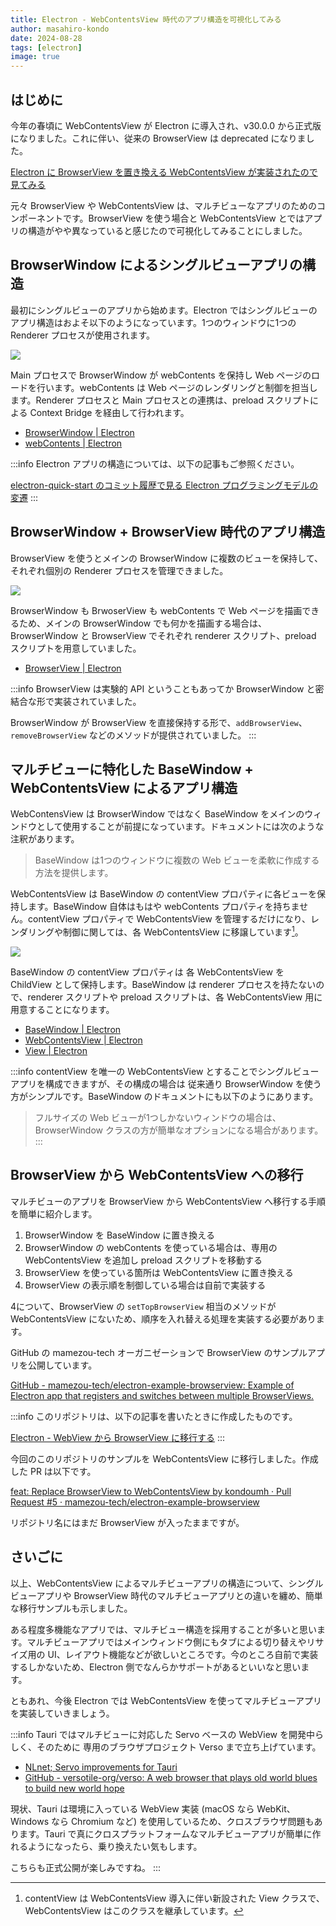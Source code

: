 ```yaml
---
title: Electron - WebContentsView 時代のアプリ構造を可視化してみる
author: masahiro-kondo
date: 2024-08-28
tags: [electron]
image: true
---
```


## はじめに
今年の春頃に WebContentsView が Electron に導入され、v30.0.0 から正式版になりました。これに伴い、従来の BrowserView は deprecated になりました。

[Electron に BrowserView を置き換える WebContentsView が実装されたので見てみる](/blogs/2024/03/06/electron-webcontentsview/)

元々 BrowserView や WebContentsView は、マルチビューなアプリのためのコンポーネントです。BrowserView を使う場合と WebContentsView とではアプリの構造がやや異なっていると感じたので可視化してみることにしました。

## BrowserWindow によるシングルビューアプリの構造
最初にシングルビューのアプリから始めます。Electron ではシングルビューのアプリ構造はおよそ以下のようになっています。1つのウィンドウに1つの Renderer プロセスが使用されます。

![](/img/blogs/2024/0828_electron-webcontentsview-app-structure/singleview-app-structure.drawio.png)

Main プロセスで BrowserWindow が webContents を保持し Web ページのロードを行います。webContents は Web ページのレンダリングと制御を担当します。Renderer プロセスと Main プロセスとの連携は、preload スクリプトによる Context Bridge を経由して行われます。

- [BrowserWindow | Electron](https://www.electronjs.org/ja/docs/latest/api/browser-window)
-  [webContents | Electron](https://www.electronjs.org/ja/docs/latest/api/web-contents)

:::info
Electron アプリの構造については、以下の記事もご参照ください。

[electron-quick-start のコミット履歴で見る Electron プログラミングモデルの変遷](/blogs/2022/02/14/history-of-electron-quick-start/)
:::

## BrowserWindow + BrowserView 時代のアプリ構造
BrowserView を使うとメインの BrowserWindow に複数のビューを保持して、それぞれ個別の Renderer プロセスを管理できました。

![](/img/blogs/2024/0828_electron-webcontentsview-app-structure/browserview-app-structure.drawio.png)

BrowserWindow も BrwoserView も webContents で Web ページを描画できるため、メインの BrowserWindow でも何かを描画する場合は、BrowserWindow と BrowserView でそれぞれ renderer スクリプト、preload スクリプトを用意していました。

- [BrowserView | Electron](https://www.electronjs.org/ja/docs/latest/api/browser-view)

:::info
BrowserView は実験的 API ということもあってか BrowserWindow と密結合な形で実装されていました。

BrowserWindow が BrowserView を直接保持する形で、`addBrowserView`、`removeBrowserView` などのメソッドが提供されていました。
:::

## マルチビューに特化した BaseWindow + WebContentsView によるアプリ構造
WebContensView は BrowserWindow ではなく BaseWindow をメインのウィンドウとして使用することが前提になっています。ドキュメントには次のような注釈があります。

> BaseWindow は1つのウィンドウに複数の Web ビューを柔軟に作成する方法を提供します。

WebContentsView は BaseWindow の contentView プロパティに各ビューを保持します。BaseWindow 自体はもはや webContents プロパティを持ちません。contentView プロパティで WebContentsView を管理するだけになり、レンダリングや制御に関しては、各 WebContentsView に移譲しています[^1]。

[^1]: contentView は WebContentsView 導入に伴い新設された View クラスで、WebContentsView はこのクラスを継承しています。

![](/img/blogs/2024/0828_electron-webcontentsview-app-structure/webcontensview-app-structure.drawio.png)

BaseWindow の contentView プロパティは 各 WebContentsView を ChildView として保持します。BaseWindow は renderer プロセスを持たないので、renderer スクリプトや preload スクリプトは、各 WebContentsView 用に用意することになります。

- [BaseWindow | Electron](https://www.electronjs.org/ja/docs/latest/api/base-window)
- [WebContentsView | Electron](https://www.electronjs.org/ja/docs/latest/api/web-contents-view)
- [View | Electron](https://www.electronjs.org/ja/docs/latest/api/%E8%A1%A8%E7%A4%BA)

:::info
contentView を唯一の WebContentsView とすることでシングルビューアプリを構成できますが、その構成の場合は 従来通り BrowserWindow を使う方がシンプルです。BaseWindow のドキュメントにも以下のようにあります。

> フルサイズの Web ビューが1つしかないウィンドウの場合は、BrowserWindow クラスの方が簡単なオプションになる場合があります。
:::

## BrowserView から WebContentsView への移行
マルチビューのアプリを BrowserView から WebContentsView へ移行する手順を簡単に紹介します。

1. BrowserWindow を BaseWindow に置き換える
2. BrowserWindow の webContents を使っている場合は、専用の WebContentsView を追加し preload スクリプトを移動する
3. BrowserView を使っている箇所は WebContentsView に置き換える
4. BrowserView の表示順を制御している場合は自前で実装する

4について、BrowserView の `setTopBrowserView` 相当のメソッドが WebContentsView にないため、順序を入れ替える処理を実装する必要があります。

GitHub の mamezou-tech オーガニゼーションで BrowserView のサンプルアプリを公開しています。

[GitHub - mamezou-tech/electron-example-browserview: Example of Electron app that registers and switches between multiple BrowserViews.](https://github.com/mamezou-tech/electron-example-browserview)

:::info
このリポジトリは、以下の記事を書いたときに作成したものです。

[Electron - WebView から BrowserView に移行する](/blogs/2022/01/07/electron-browserview/)
:::

今回のこのリポジトリのサンプルを WebContentsView に移行しました。作成した PR は以下です。

[feat: Replace BrowserView to WebContentsView by kondoumh · Pull Request #5 · mamezou-tech/electron-example-browserview](https://github.com/mamezou-tech/electron-example-browserview/pull/5)

リポジトリ名にはまだ BrowserView が入ったままですが。

## さいごに
以上、WebContentsView によるマルチビューアプリの構造について、シングルビューアプリや BrowserView 時代のマルチビューアプリとの違いを纏め、簡単な移行サンプルも示しました。

ある程度多機能なアプリでは、マルチビュー構造を採用することが多いと思います。マルチビューアプリではメインウィンドウ側にもタブによる切り替えやリサイズ用の UI、レイアウト機能などが欲しいところです。今のところ自前で実装するしかないため、Electron 側でなんらかサポートがあるといいなと思います。

ともあれ、今後 Electron では WebContentsView を使ってマルチビューアプリを実装していきましょう。

:::info
Tauri ではマルチビューに対応した Servo ベースの WebView を開発中らしく、そのために 専用のブラウザプロジェクト Verso まで立ち上げています。

- [NLnet; Servo improvements for Tauri](https://nlnet.nl/project/Verso/)
- [GitHub - versotile-org/verso: A web browser that plays old world blues to build new world hope](https://github.com/versotile-org/verso)

現状、Tauri は環境に入っている WebView 実装 (macOS なら WebKit、Windows なら Chromium など) を使用しているため、クロスブラウザ問題もあります。Tauri で真にクロスプラットフォームなマルチビューアプリが簡単に作れるようになったら、乗り換えたい気もします。

こちらも正式公開が楽しみですね。
:::
